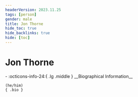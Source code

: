 ```yaml
---
headerVersion: 2023.11.25
tags: [person]
gender: male
title: Jon Thorne
hide_toc: true
hide_backlinks: true
hide: [toc]
---
```

# Jon Thorne
<div class="grid cards ext-narrow-margin ext-one-column" markdown>
- :octicons-info-24:{ .lg .middle } __Biographical Information__

    (he/him)  
    { .bio }

</div>



